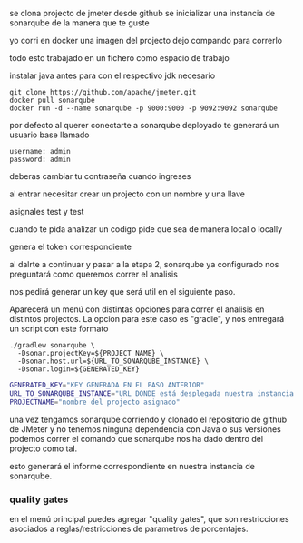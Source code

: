 se clona projecto de jmeter desde github
se inicializar una instancia de sonarqube de la manera que te guste

yo corri en docker una imagen del projecto
dejo compando para correrlo

todo esto trabajado en un fichero como espacio de trabajo

instalar java antes para con el respectivo jdk necesario 

```
git clone https://github.com/apache/jmeter.git
docker pull sonarqube
docker run -d --name sonarqube -p 9000:9000 -p 9092:9092 sonarqube
```
por defecto al querer conectarte a sonarqube deployado te generará
un usuario base llamado

```
username: admin
password: admin
```

deberas cambiar tu contraseña cuando ingreses

al entrar necesitar crear un projecto con un nombre y una llave

asignales test y test

cuando te pida analizar un codigo pide que sea de manera local o locally

genera el token correspondiente

al dalrte a continuar y pasar a la etapa 2, sonarqube ya 
configurado nos preguntará como queremos correr el analisis

nos pedirá generar un key que será util en el siguiente paso.

Aparecerá un menú con distintas opciones para correr el analisis en distintos projectos. La opcion para este caso es "gradle", y nos entregará un script con este formato

```
./gradlew sonarqube \
  -Dsonar.projectKey=${PROJECT_NAME} \
  -Dsonar.host.url=${URL_TO_SONARQUBE_INSTANCE} \
  -Dsonar.login=${GENERATED_KEY}
```


```sh
GENERATED_KEY="KEY GENERADA EN EL PASO ANTERIOR"
URL_TO_SONARQUBE_INSTANCE="URL DONDE está desplegada nuestra instancia de sonarqube"
PROJECTNAME="nombre del projecto asignado"
```


una vez tengamos sonarqube corriendo y clonado el repositorio de github de JMeter y no tenemos ninguna dependencia con Java o sus versiones podemos correr el comando que sonarqube nos ha dado dentro del projecto como tal.

esto generará el informe correspondiente en nuestra instancia de sonarqube.


### quality gates 

en el menú principal puedes agregar "quality gates", que son restricciones asociados a reglas/restricciones de parametros de porcentajes.
